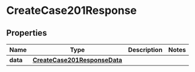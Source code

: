 

# CreateCase201Response


## Properties

| Name | Type | Description | Notes |
|------------ | ------------- | ------------- | -------------|
|**data** | [**CreateCase201ResponseData**](CreateCase201ResponseData.md) |  |  |



